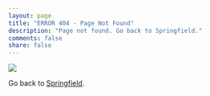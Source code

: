 ```yaml
---
layout: page
title: "ERROR 404 - Page Not Found"
description: "Page not found. Go back to Springfield."
comments: false
share: false
---  
```



<p>
<img src="http://www.cbtownandcountry.com/wp-content/uploads/2013/07/HomerSimpson.png">
</p>

<p>
    Go back to <a href="https://r3bl.github.io">Springfield</a>.
</p>
